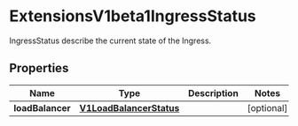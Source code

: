 

# ExtensionsV1beta1IngressStatus

IngressStatus describe the current state of the Ingress.
## Properties

Name | Type | Description | Notes
------------ | ------------- | ------------- | -------------
**loadBalancer** | [**V1LoadBalancerStatus**](V1LoadBalancerStatus.md) |  |  [optional]



